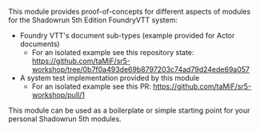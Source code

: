 This module provides proof-of-concepts for different aspects of modules for the Shadowrun 5th Edition FoundryVTT system:

- Foundry VTT's document sub-types (example provided for Actor documents)
  - For an isolated example see this repository state: https://github.com/taMiF/sr5-workshop/tree/0b7f0a493de69b8797203c74ad79d24ede69a057
- A system test implementation provided by this module
  - For an isolated example see this PR: https://github.com/taMiF/sr5-workshop/pull/1

This module can be used as a boilerplate or simple starting point for your personal Shadowrun 5th modules.

